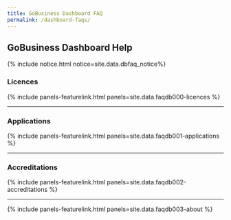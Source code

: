 ```yaml
---
title: GoBusiness Dashboard FAQ
permalink: /dashboard-faqs/
---
```


## GoBusiness Dashboard Help

{% include notice.html notice=site.data.dbfaq_notice%} 

### Licences

{% include panels-featurelink.html panels=site.data.faqdb000-licences %}

----
### Applications

{% include panels-featurelink.html panels=site.data.faqdb001-applications %}

----

### Accreditations

{% include panels-featurelink.html panels=site.data.faqdb002-accreditations %}

----

{% include panels-featurelink.html panels=site.data.faqdb003-about %}
